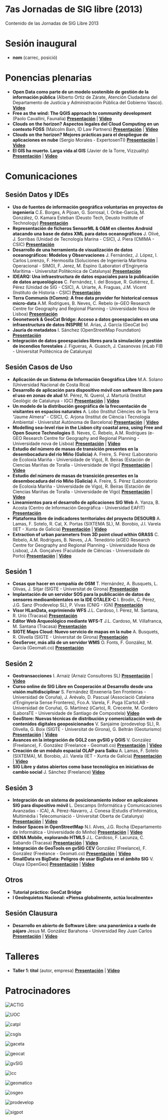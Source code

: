 # 7as Jornadas de SIG libre (2013)

Contenido de las Jornadas de SIG Libre 2013

Sesión inaugural
==================

* **nom** (carrec, posició)

Ponencias plenarias
====================

* **Open Data como parte de un modelo sostenible de gestión de la información pública** (Alberto Ortiz de Zárate, Atención Ciudadana del Departamento de Justicia y Administración Pública del Gobierno Vasco). **[Vídeo](http://diobma.udg.edu/handle/10256.1/2944)**
* **Free as the wind: The QGIS approach to community development** (Paolo Cavallini, Faunalia) **[Presentación](https://dugi-doc.udg.edu/handle/10256/7667)** | **[Vídeo](http://diobma.udg.edu/handle/10256.1/2945)**
* **Clouds on the horizon? Aspectos legales del Cloud Computing en un contexto FOSS** (Malcolm Bain, ID Law Partners) **[Presentación](https://dugi-doc.udg.edu/handle/10256/7641)** | **[Vídeo](http://diobma.udg.edu/handle/10256.1/2947)**
* **Clouds on the horizon? Mejores prácticas para el despliegue de aplicaciones en nube** (Sergio Morales - ExpertosenTI) **[Presentación](https://dugi-doc.udg.edu/handle/10256/7640)** | **[Vídeo](http://diobma.udg.edu/handle/10256.1/2946)**
* **El GIS ha muerto. Larga vida al GIS** (Javier de la Torre, Vizzuality) **[Presentación](https://dugi-doc.udg.edu/handle/10256/7665)** | **[Vídeo](http://diobma.udg.edu/handle/10256.1/2948)**

Comunicaciones
=================

Sesión Datos y IDEs
---------------------------

* **Uso de fuentes de información geográfica voluntarias en proyectos de ingeniería** C.E. Borges, A Pijoan, G. Sorrosal, I. Oribe-García, M. González, O. Kamara Esteban (Deusto Tech, Deusto Institute of Technology) **[Presentación](https://dugi-doc.udg.edu/handle/10256/7655)** 
* **Representación de ficheros SensorML & O&M en clientes Android atacando una base de datos XML para datos oceanográficos** J. Olivé, J. Sorribas (Unidad de Tecnología Marina - CSIC), J. Piera (CMIMA - CSIC) **[Presentación](https://dugi-doc.udg.edu/handle/10256/7668)** 
* **Desarrollo de una herramienta de visualización de datos oceanográficos: Modelos y Observaciones** J. Fernández, J. López, I. Carlos Lorenzo, F. Hermosilla (Soluciones de Ingeniería Marítima Operacional - SIMO), F. Jerez, M. Espino (Laboratori d’Enginyería Marítima - Universitat Politècnica de Catalunya) **[Presentación](https://dugi-doc.udg.edu/handle/10256/7669)** 
* **IDEARQ: Una infraestructura de datos espaciales para la publicación de datos arqueológicos** C. Fernández, I. del Bosque, R. Gutiérrez, E. Pérez (Unidad de SIG - CSIC), A. Uriarte, A. Fraguas, J.M. Vicent (Instituto de Historia - CSIC) **[Presentación](https://dugi-doc.udg.edu/handle/10256/7656)** 
* **Terra Communis (tComm): A free data provider for historical census micro-data** A.M. Rodrigues, B. Neves, C. Rebelo (e-GEO Research Centre for Geography and Regional Planning - Universidade Nova de Lisboa) **[Presentación](https://dugi-doc.udg.edu/handle/10256/7657)** 
* **Geonetwork & GeoCat Bridge: Acceso a datos geoespaciales en una infraestructura de datos INSPIRE** M. Arias, J. García (GeoCat bv) 
* **Jauría de metadatos** I. Sánchez (OpenStreetMap Foundation) **[Presentación](https://dugi-doc.udg.edu/handle/10256/7670)** 
* **Integración de datos geoespaciales libres para la simulación y gestión de incendios forestales** J. Figueras, A. Guasch, J. Casanovas (inLab FIB - Universitat Politècnica de Catalunya) 

Sesión Casos de Uso
----------------------------

* **Aplicación de un Sistema de Información Geográfica Libre** M.A. Solano (Universidad Nacional de Costa Rica)
* **Desarrollo de aplicación para dispositivo móvil con software libre para el uso en zonas de alud** M. Pérez, N. Querol, J. Marturià (Institut Geològic de Catalunya - IGC)  **[Presentación](https://dugi-doc.udg.edu/handle/10256/7642)** | **[Vídeo](http://diobma.udg.edu/handle/10256.1/2951)**
* **Un modelo de la distribución geográfica de la frecuentación de visitantes en espacios naturales** A. Lobo (Institut Ciències de la Terra “Jaume Almera” - CSIC), C. Arjona (Institut de Ciència i Tecnologia Ambiental - Universitat Autònoma de Barcelona)  **[Presentación](https://dugi-doc.udg.edu/handle/10256/7643)** | **[Vídeo](http://diobma.udg.edu/handle/10256.1/2952)**
* **Modelling sea-level rise in the Lisbon city coastal area, using Free and Open Source Technologies** B. Neves, C. Rebelo, A.M. Rodrigues (e-GEO Research Centre for Geography and Regional Planning - Universidade nova de Lisboa)  **[Presentación](https://dugi-doc.udg.edu/handle/10256/7644)** | **[Vídeo](http://diobma.udg.edu/handle/10256.1/2953)**
* **Estudio del número de masas de transición presentes en la desembocadura del río Miño (Galicia)** A. Freire, S. Pérez (Laboratorio de Ecoloxía Mariña - Universidade de Vigo), R. Beiras (Estación de Ciencias Mariñas de Toralla - Universidade de Vigo)  **[Presentación](https://dugi-doc.udg.edu/handle/10256/7645)** | **[Vídeo]()**
* **Estudio del número de masas de transición presentes en la desembocadura del río Miño (Galicia)** A. Freire, S. Pérez (Laboratorio de Ecoloxía Mariña - Universidade de Vigo), R. Beiras (Estación de Ciencias Mariñas de Toralla - Universidade de Vigo)  **[Presentación](https://dugi-doc.udg.edu/handle/10256/7645)** | **[Vídeo](http://diobma.udg.edu/handle/10256.1/2954)**
* **Lineamientos para el desarrollo de aplicaciones SIG Web** A. Yanza, B. Acosta (Centro de Información Geográfica - Universidad EAFIT)  **[Presentación](https://dugi-doc.udg.edu/handle/10256/7658)** 
* **Plataforma libre de indicadores territoriales del proyecto DESOURB** A. Lamas, F. Sotelo, R. Cal, X. Portas (SIXTEMA SL), M. Borobio, J.I. Varela (IET - Xunta de Galicia)  **[Presentación](https://dugi-doc.udg.edu/handle/10256/7646)** | **[Vídeo](http://diobma.udg.edu/handle/10256.1/2956)**
* **Extraction of urban parameters from 3D point cloud within GRASS** C. Rebelo, A.M. Rodrigues, B. Neves, J.A. Tenedório (eGEO Research Centre for Geography and Regional Planning - Universidade Nova de Lisboa), J.A. Gonçalves (Faculdade de Ciências - Universidade do Porto)  **[Presentación](https://dugi-doc.udg.edu/handle/10256/7647)** | **[Vídeo](http://diobma.udg.edu/handle/10256.1/2957)**


Sesión 1
---------------------------

* **Cosas que hacer en compañía de OSM** T. Hernández, A. Busquets, L. Olivas, J. Sitjar (SIGTE - Universitat de Girona) **[Presentación](https://dugi-doc.udg.edu/handle/10256/7659)** 
* **Implantación de un servidor SOS para la publicación de datos de sensores medioambientales en la IDE OTALEX-C** I. Brodin, C. Pérez, J.G. Sanz (Prodevelop SL), P. Vivas (CNIG - IGN) **[Presentación](https://dugi-doc.udg.edu/handle/10256/7660)** 
* **Visor HLanData, exprimiendo WFS** J.L. Cardoso, I. Pérez, M. Santana, R. Urío (Tracasa) **[Presentación](https://dugi-doc.udg.edu/handle/10256/7661)**
* **Editor Web Arqueológico mediante WFS-T** J.L. Cardoso, M. Villafranca, M. Santana (Tracasa) **[Presentación](https://dugi-doc.udg.edu/handle/10256/7662)** 
* **SIGTE Maps Cloud: Nuevo servicio de mapas en la nube** A. Busquets, R. Olivella (SIGTE - Universitat de Girona) **[Presentación](https://dugi-doc.udg.edu/handle/10256/7663)** 
* **GeoServer, más allá de un servidor WMS** O. Fonts, F. González, M. García (Geomati.co) **[Presentación](https://dugi-doc.udg.edu/handle/10256/7664)** 


Sesión 2
--------------------------

* **Geotransacciones** I. Arnaiz (Arnaiz Consultores SL) **[Presentación](https://dugi-doc.udg.edu/handle/10256/7648)** | **[Vídeo](http://diobma.udg.edu/handle/10256.1/2960)**
* **Curso online de SIG Libre en Cooperación al Desarrollo desde una visión multidisciplinar** S. Fernández (Enxenería Sen Fronteiras - Universidad de Coruña), J. Arévalo, D. Pascual (Associació Catalana d’Enginyeria Sense Fronteres), Fco.A. Varela, F. Puga (CartoLAB - Universidad de Coruña), G. Martínez (iCarto), R. Crecente, M. Cordero (LaboraTE - Universidade de Santiago de Compostela) **[Vídeo](http://diobma.udg.edu/handle/10256.1/2961)**
* **GeoStore: Nuevas técnicas de distribución y comercialización web de contenidos digitales geoposicionados** V. Sanjaime (prodevelop SL), R. Olivella, G. Boix (SIGTE - Universitat de Girona), G. Beltrán (Geoturismo) **[Presentación](https://dugi-doc.udg.edu/handle/10256/7649)** | **[Vídeo](http://diobma.udg.edu/handle/10256.1/2962)**
* **Avances en la integración de GGL2 con gvSIG y QGIS** V. González (Freelance), F. González (Freelance - Geomati.co) **[Presentación](https://dugi-doc.udg.edu/handle/10256/7650)** | **[Vídeo](http://diobma.udg.edu/handle/10256.1/2963)**
* **Creación de un módulo espacial OLAP para Saiku** A. Lamas, F. Sotelo (SIXTEMA), M. Borobio, J.I. Varela (IET - Xunta de Galicia) **[Presentación](https://dugi-doc.udg.edu/handle/10256/7672)** | **[Vídeo](http://diobma.udg.edu/handle/10256.1/2964)**
* **SIG Libre y datos abiertos como base tecnológica en iniciativas de cambio social** J. Sánchez (Freelance)  **[Vídeo](http://diobma.udg.edu/handle/10256.1/2965)**


Sesión 3
-------------------------

* **Integración de un sistema de posicionamiento indoor en aplicaiones SIG para dispositivo móvil** L. Descamps (Informática y Comunicaciones Avanzadas - ICA), A. Pérez-Navarro, J. Conesa (Estudis d’Informàtica, Multimèdia i Telecomuniació - Universitat Oberta de Catalunya) **[Presentación](https://dugi-doc.udg.edu/handle/10256/7651)** | **[Vídeo](http://diobma.udg.edu/handle/10256.1/2966)**
* **Indoor Spaces in OpenStreetMap** N.I. Alves, J.G. Rocha (Departamento de Informática - Universidade do Minho) **[Presentación](https://dugi-doc.udg.edu/handle/10256/7652)** | **[Vídeo](http://diobma.udg.edu/handle/10256.1/2967)**
* **IDENA Mobile, explorando HTML5** J.L. Cardoso, F. Lacunza, C. Sabando (Tracasa) **[Presentación](https://dugi-doc.udg.edu/handle/10256/7653)** | **[Vídeo](http://diobma.udg.edu/handle/10256.1/2968)**
* **Integración de GeoTools en gvSIG CEV** González (Freelance), F. González (Freelance - Geomati.co) **[Presentación](https://dugi-doc.udg.edu/handle/10256/7654)** | **[Vídeo](http://diobma.udg.edu/handle/10256.1/2969)**
* **SmallData vs BigData: Peligros de usar BigData en el ámbito SIG** V. Olaya (OpenGeo) **[Presentación](https://dugi-doc.udg.edu/handle/10256/7666)** | **[Vídeo](http://diobma.udg.edu/handle/10256.1/2970)**


Otros
---------------------

* **Tutorial práctico: GeoCat Bridge**
* **I GeoInquietos Nacional: «Piensa globalmente, actúa localmente»**

Sesión Clausura
---------------------

* **Desarrollo en abierto de Software Libre: una panorámica a vuelo de pájaro** Jesus M. González Barahona - Universidad Rey Juan Carlos **[Presentación](https://dugi-doc.udg.edu/handle/10256/7674)** | **[Vídeo](http://diobma.udg.edu/handle/10256.1/2971)**



Talleres
========

* **Taller 1: titol** (autor, empresa) **[Presentación]()** | **[Vídeo]()**

Patrocinadores
==============

![ACTIG](img/ACTIG_home.png)

![UOC](img/UOC_home.png)

![catpl](img/catpl.png)

![csgis](img/csgis.png)

![gaceta](img/gaceta.png)

![geocat](img/geocat.png)

![gvSIG](img/gvSIG.png)

![icc](img/icc.png)

![geomatico](img/logo_geomatico.png)

![osgeo](img/osgep.png)

![prodevelop](img/prodevelop.png)

![sigpot](img/sigpot.png)
